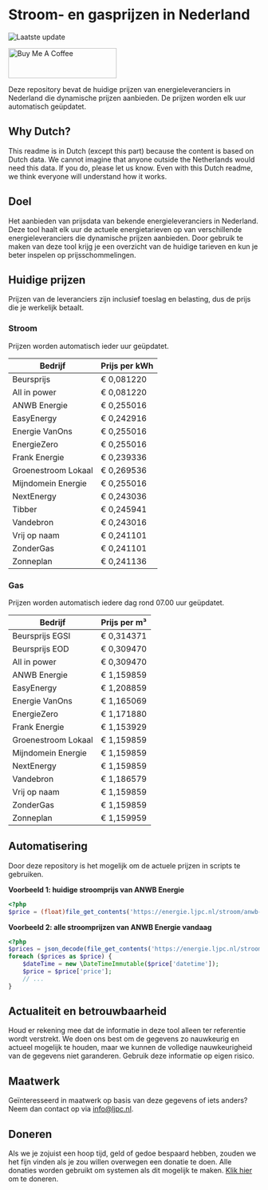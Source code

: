 # Stroom- en gasprijzen in Nederland

![Laatste update](https://img.shields.io/badge/laatste%20update-2025--08--14%2010%3A00%20CET-brightgreen)

<a href="https://www.buymeacoffee.com/Lars-" target="_blank"><img src="https://cdn.buymeacoffee.com/buttons/v2/default-orange.png" alt="Buy Me A Coffee" height="60" style="height: 60px !important;width: 217px !important;" ></a>

Deze repository bevat de huidige prijzen van energieleveranciers in Nederland die dynamische prijzen aanbieden. De prijzen worden elk uur automatisch geüpdatet.

## Why Dutch?

This readme is in Dutch (except this part) because the content is based on Dutch data. We cannot imagine that anyone outside the Netherlands would need this data. If you do, please let us know. Even with this Dutch readme, we think
everyone will understand how it works.

## Doel

Het aanbieden van prijsdata van bekende energieleveranciers in Nederland. Deze tool haalt elk uur de actuele energietarieven op van verschillende energieleveranciers die dynamische prijzen aanbieden. Door gebruik te maken van deze tool
krijg je een overzicht van de huidige tarieven en kun je beter inspelen op prijsschommelingen.

## Huidige prijzen

Prijzen van de leveranciers zijn inclusief toeslag en belasting, dus de prijs die je werkelijk betaalt.

### Stroom

Prijzen worden automatisch ieder uur geüpdatet.

 Bedrijf | Prijs per kWh 
---------|---------------
Beursprijs | € 0,081220
All in power | € 0,081220
ANWB Energie | € 0,255016
EasyEnergy | € 0,242916
Energie VanOns | € 0,255016
EnergieZero | € 0,255016
Frank Energie | € 0,239336
Groenestroom Lokaal | € 0,269536
Mijndomein Energie | € 0,255016
NextEnergy | € 0,243036
Tibber | € 0,245941
Vandebron | € 0,243016
Vrij op naam | € 0,241101
ZonderGas | € 0,241101
Zonneplan | € 0,241136


### Gas

Prijzen worden automatisch iedere dag rond 07.00 uur geüpdatet.

 Bedrijf | Prijs per m³ 
---------|--------------
Beursprijs EGSI | € 0,314371
Beursprijs EOD | € 0,309470
All in power | € 0,309470
ANWB Energie | € 1,159859
EasyEnergy | € 1,208859
Energie VanOns | € 1,165069
EnergieZero | € 1,171880
Frank Energie | € 1,153929
Groenestroom Lokaal | € 1,159859
Mijndomein Energie | € 1,159859
NextEnergy | € 1,159859
Vandebron | € 1,186579
Vrij op naam | € 1,159859
ZonderGas | € 1,159859
Zonneplan | € 1,159959


## Automatisering

Door deze repository is het mogelijk om de actuele prijzen in scripts te gebruiken.

**Voorbeeld 1: huidige stroomprijs van ANWB Energie**

```php
<?php
$price = (float)file_get_contents('https://energie.ljpc.nl/stroom/anwb-energie-nu.txt');

```

**Voorbeeld 2: alle stroomprijzen van ANWB Energie vandaag**

```php
<?php
$prices = json_decode(file_get_contents('https://energie.ljpc.nl/stroom/all-in-power-vandaag.json'),true);
foreach ($prices as $price) {
    $dateTime = new \DateTimeImmutable($price['datetime']);
    $price = $price['price'];
    // ...
}
```

## Actualiteit en betrouwbaarheid

Houd er rekening mee dat de informatie in deze tool alleen ter referentie wordt verstrekt. We doen ons best om de gegevens zo nauwkeurig en actueel mogelijk te houden, maar we kunnen de volledige nauwkeurigheid van de gegevens niet
garanderen. Gebruik deze informatie op eigen risico.

## Maatwerk

Geïnteresseerd in maatwerk op basis van deze gegevens of iets anders? Neem dan contact op
via [info@ljpc.nl](mailto:info@ljpc.nl?subject=Energie%20prijzen).

## Doneren

Als we je zojuist een hoop tijd, geld of gedoe bespaard hebben, zouden we het fijn vinden als je zou willen overwegen een
donatie te doen. Alle donaties worden gebruikt om systemen als dit mogelijk te
maken. [Klik hier](https://www.buymeacoffee.com/Lars-) om te doneren.
